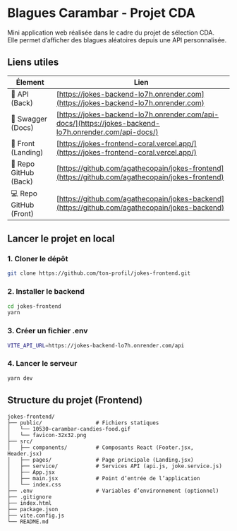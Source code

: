 # Blagues Carambar - Projet CDA

Mini application web réalisée dans le cadre du projet de sélection CDA.  
Elle permet d’afficher des blagues aléatoires depuis une API personnalisée.

## Liens utiles

| Élement             | Lien                                                                 |
|---------------------|----------------------------------------------------------------------|
| 🔗 API (Back)        | [https://jokes-backend-lo7h.onrender.com](https://jokes-backend-lo7h.onrender.com) |
| 📘 Swagger (Docs)    | [https://jokes-backend-lo7h.onrender.com/api-docs/](https://jokes-backend-lo7h.onrender.com/api-docs/) |
| 🎨 Front (Landing)   | [https://jokes-frontend-coral.vercel.app/](https://jokes-frontend-coral.vercel.app/) |
| 💾 Repo GitHub (Back)| [https://github.com/agathecopain/jokes-frontend](https://github.com/agathecopain/jokes-frontend) |
| 💻 Repo GitHub (Front)| [https://github.com/agathecopain/jokes-backend](https://github.com/agathecopain/jokes-backend) |


## Lancer le projet en local

### 1. Cloner le dépôt

```bash
git clone https://github.com/ton-profil/jokes-frontend.git
```
### 2. Installer le backend
```bash
cd jokes-frontend
yarn
```
### 3. Créer un fichier .env
```bash
VITE_API_URL=https://jokes-backend-lo7h.onrender.com/api
```

### 4. Lancer le serveur
```bash
yarn dev
```

## Structure du projet (Frontend)
```
jokes-frontend/
├── public/                 # Fichiers statiques
│   └── 10530-carambar-candies-food.gif
│   └── favicon-32x32.png
├── src/
│   ├── components/         # Composants React (Footer.jsx, Header.jsx)
│   ├── pages/              # Page principale (Landing.jsx)
│   ├── service/            # Services API (api.js, joke.service.js)
│   ├── App.jsx             
│   ├── main.jsx            # Point d’entrée de l’application
│   └── index.css          
├── .env                    # Variables d’environnement (optionnel)
├── .gitignore
├── index.html             
├── package.json
├── vite.config.js         
└── README.md
```
